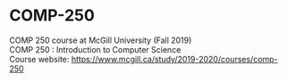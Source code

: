 # COMP-250
COMP 250 course at McGill University (Fall 2019) <br />
COMP 250 : Introduction to Computer Science <br />
Course website: https://www.mcgill.ca/study/2019-2020/courses/comp-250
